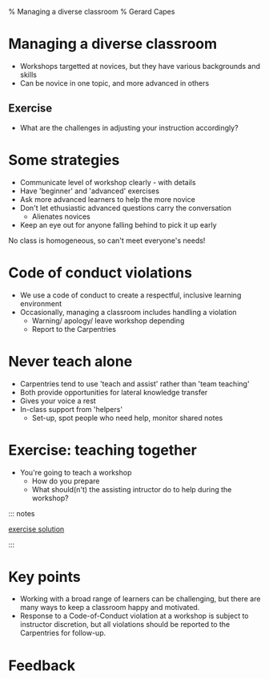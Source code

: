 % Managing a diverse classroom
% Gerard Capes

# Managing a diverse classroom
- Workshops targetted at novices, but they have various backgrounds and skills
- Can be novice in one topic, and more advanced in others

## Exercise
- What are the challenges in adjusting your instruction accordingly?

# Some strategies
- Communicate level of workshop clearly - with details
- Have 'beginner' and 'advanced' exercises
- Ask more advanced learners to help the more novice
- Don't let ethusiastic advanced questions carry the conversation
  - Alienates novices
- Keep an eye out for anyone falling behind to pick it up early

No class is homogeneous, so can't meet everyone's needs!

# Code of conduct violations
- We use a code of conduct to create a respectful, inclusive learning environment
- Occasionally, managing a classroom includes handling a violation
  - Warning/ apology/ leave workshop depending
  - Report to the Carpentries

# Never teach alone
- Carpentries tend to use 'teach and assist' rather than 'team teaching'
- Both provide opportunities for lateral knowledge transfer
- Gives your voice a rest
- In-class support from 'helpers'
  - Set-up, spot people who need help, monitor shared notes

# Exercise: teaching together
- You're going to teach a workshop
  - How do you prepare
  - What should(n't) the assisting intructor do to help during the workshop?

::: notes

[exercise solution](https://carpentries.github.io/instructor-training/18-management/index.html#teaching-together---nuts-and-bolts)

:::

# Key points
- Working with a broad range of learners can be challenging,
  but there are many ways to keep a classroom happy and motivated.
- Response to a Code-of-Conduct violation at a workshop is subject to instructor discretion,
  but all violations should be reported to the Carpentries for follow-up.

# Feedback
